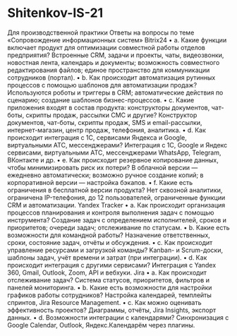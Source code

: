# Shitenkov-IS-21
Для производственной практики 
Ответы на вопросы по теме «Сопровождение информационных систем»
Bitrix24
•	a. Какие функции включает продукт для оптимизации совместной работы отделов предприятия?
Встроенные CRM, задачи и проекты, чаты, видеозвонки, новостная лента, календарь и документы; возможность совместного редактирования файлов; единое пространство для коммуникации сотрудников (портал).
•	b. Как происходит автоматизация рутинных процессов с помощью шаблонов для автоматизации продаж?
Используются роботы и триггеры в CRM; автоматические действия по сценарию; создание шаблонов бизнес-процессов.
•	c. Какие приложения входят в состав продукта: конструкторы документов, чат-боты, скрипты продаж, рассылки СМС и другие?
Конструктор документов, чат-боты, скрипты продаж, SMS и email-рассылки, интернет-магазин, центр продаж, телефония, аналитика.
•	d. Как происходит интеграция с 1C, сервисами Яндекса и Google, виртуальными АТС, мессенджерами?
Интеграция с 1С, Google и Яндекс сервисами, виртуальными АТС, мессенджерами WhatsApp, Telegram, ВКонтакте и др.
•	e. Как происходит резервное копирование данных, чтобы минимизировать риск их потери?
В облачной версии — ежедневно автоматически; возможно ручное создание копий; в корпоративной версии — настройка бэкапов.
•	f. Какие есть ограничения в бесплатной версии продукта?
Нет сквозной аналитики, ограничена IP-телефония, до 12 пользователей, ограниченные функции CRM и автоматизации.
Yandex Tracker
•	a. Как происходит организация процессов планирования и контроля выполнения задач с помощью инструмента?
Создание задач с определением исполнителей, сроков и приоритетов; очереди задач; отслеживание по статусам.
•	b. Какие есть возможности для командной работы?
Назначение ответственных, сроки, состояние задач, отчёты и обсуждения.
•	c. Как происходит управление ресурсами и загрузкой команды?
Kanban- и Scrum-доски, шаблоны задач, учёт времени и затрат (при интеграции).
•	d. Как происходит интеграция с другими сервисами?
Интеграция с Yandex 360, Gmail, Outlook, Zoom, API и вебхуки.
Jira
•	a. Как происходит отслеживание задач?
Система статусов, приоритетов, фильтров и панелей мониторинга.
•	b. Какие есть возможности для настройки графиков работы сотрудников?
Настройка календарей, темплейты спринтов, Jira Resource Management.
•	c. Как можно оценивать эффективность проектов?
Диаграммы, отчёты, Jira Insights, экспорт данных.
•	d. Возможности интеграции с календарями?
Синхронизация с Google Calendar, Outlook, Яндекс.Календарём через плагины.
